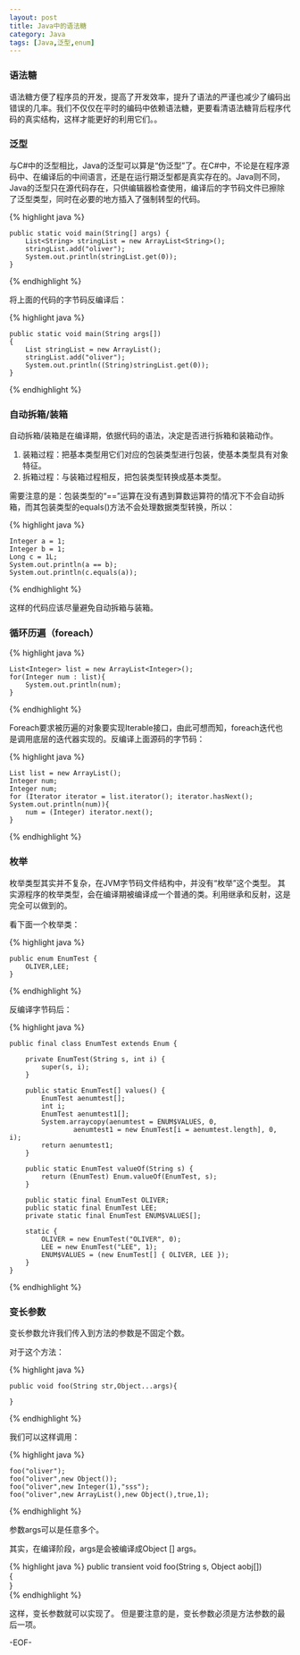 ```yaml
---
layout: post
title: Java中的语法糖
category: Java
tags: [Java,泛型,enum]
---
```


### 语法糖

语法糖方便了程序员的开发，提高了开发效率，提升了语法的严谨也减少了编码出错误的几率。我们不仅仅在平时的编码中依赖语法糖，更要看清语法糖背后程序代码的真实结构，这样才能更好的利用它们。。


### 泛型

与C#中的泛型相比，Java的泛型可以算是“伪泛型”了。在C#中，不论是在程序源码中、在编译后的中间语言，还是在运行期泛型都是真实存在的。Java则不同，Java的泛型只在源代码存在，只供编辑器检查使用，编译后的字节码文件已擦除了泛型类型，同时在必要的地方插入了强制转型的代码。

{% highlight java %}

    public static void main(String[] args) {  
        List<String> stringList = new ArrayList<String>();  
        stringList.add("oliver");  
        System.out.println(stringList.get(0));  
    }
    
{% endhighlight %}

将上面的代码的字节码反编译后：

{% highlight java %}

    public static void main(String args[])  
    {  
        List stringList = new ArrayList();  
        stringList.add("oliver");  
        System.out.println((String)stringList.get(0));  
    } 
    
{% endhighlight %}

### 自动拆箱/装箱

自动拆箱/装箱是在编译期，依据代码的语法，决定是否进行拆箱和装箱动作。
1. 装箱过程：把基本类型用它们对应的包装类型进行包装，使基本类型具有对象特征。
2. 拆箱过程：与装箱过程相反，把包装类型转换成基本类型。

需要注意的是：包装类型的“==”运算在没有遇到算数运算符的情况下不会自动拆箱，而其包装类型的equals()方法不会处理数据类型转换，所以：

{% highlight java %}

    Integer a = 1;  
    Integer b = 1;  
    Long c = 1L;  
    System.out.println(a == b);  
    System.out.println(c.equals(a));  
    
{% endhighlight %}

这样的代码应该尽量避免自动拆箱与装箱。

### 循环历遍（foreach）

{% highlight java %}

    List<Integer> list = new ArrayList<Integer>();  
    for(Integer num : list){  
        System.out.println(num);  
    }  
    
{% endhighlight %}

Foreach要求被历遍的对象要实现Iterable接口，由此可想而知，foreach迭代也是调用底层的迭代器实现的。反编译上面源码的字节码：

{% highlight java %}

    List list = new ArrayList();  
    Integer num;  
    Integer num;  
    for (Iterator iterator = list.iterator(); iterator.hasNext(); System.out.println(num)){  
        num = (Integer) iterator.next();  
    } 
    
{% endhighlight %}

### 枚举

枚举类型其实并不复杂，在JVM字节码文件结构中，并没有“枚举”这个类型。
其实源程序的枚举类型，会在编译期被编译成一个普通的类。利用继承和反射，这是完全可以做到的。

看下面一个枚举类：

{% highlight java %}

    public enum EnumTest {  
        OLIVER,LEE;  
    }  
    
{% endhighlight %}

反编译字节码后：

{% highlight java %}

    public final class EnumTest extends Enum {  
      
        private EnumTest(String s, int i) {  
            super(s, i);  
        }  
      
        public static EnumTest[] values() {  
            EnumTest aenumtest[];  
            int i;  
            EnumTest aenumtest1[];  
            System.arraycopy(aenumtest = ENUM$VALUES, 0,  
                    aenumtest1 = new EnumTest[i = aenumtest.length], 0, i);  
            return aenumtest1;  
        }  
      
        public static EnumTest valueOf(String s) {  
            return (EnumTest) Enum.valueOf(EnumTest, s);  
        }  
      
        public static final EnumTest OLIVER;  
        public static final EnumTest LEE;  
        private static final EnumTest ENUM$VALUES[];  
      
        static {  
            OLIVER = new EnumTest("OLIVER", 0);  
            LEE = new EnumTest("LEE", 1);  
            ENUM$VALUES = (new EnumTest[] { OLIVER, LEE });  
        }  
    } 
    
{% endhighlight %}

### 变长参数

变长参数允许我们传入到方法的参数是不固定个数。

对于这个方法：

{% highlight java %}

    public void foo(String str,Object...args){  
      
    }  
    
{% endhighlight %}

我们可以这样调用：

{% highlight java %}

    foo("oliver");  
    foo("oliver",new Object());  
    foo("oliver",new Integer(1),"sss");  
    foo("oliver",new ArrayList(),new Object(),true,1);  
    
{% endhighlight %}

参数args可以是任意多个。
       
其实，在编译阶段，args是会被编译成Object [] args。

{% highlight java %}
    public transient void foo(String s, Object aobj[])  
    {  
    }  
{% endhighlight %}

这样，变长参数就可以实现了。
但是要注意的是，变长参数必须是方法参数的最后一项。

-EOF-
